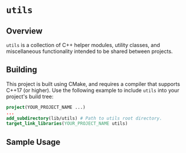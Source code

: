 # `utils`

## Overview
`utils` is a collection of C++ helper modules, utility classes, and miscellaneous functionality intended to be shared between projects.

## Building
This project is built using CMake, and requires a compiler that supports C++17 (or higher). Use the following example to include `utils` into your project's build tree:
```cmake
project(YOUR_PROJECT_NAME ...)
...
add_subdirectory(lib/utils) # Path to utils root directory.
target_link_libraries(YOUR_PROJECT_NAME utils)
```

## Sample Usage

